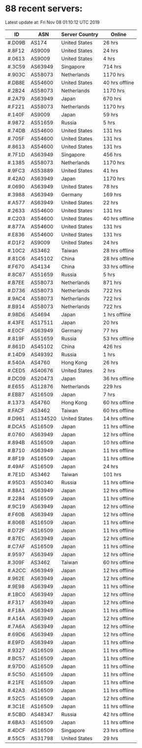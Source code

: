 # 88 recent servers:

Latest update at: Fri Nov 08 01:10:12 UTC 2019

| ID | ASN | Server Country | Online |
| -- | --- | -------------- | ------ |
| #.D09B | AS174 | United States | 26 hrs |
| #.8F12 | AS9009 | United States | 24 hrs |
| #.0613 | AS9009 | United States | 4 hrs |
| #.3C59 | AS63949 | Singapore | 714 hrs |
| #.903C | AS58073 | Netherlands | 1170 hrs |
| #.DB8E | AS54600 | United States | 40 hrs offline |
| #.2B24 | AS58073 | Netherlands | 1170 hrs |
| #.2A79 | AS63949 | Japan | 670 hrs |
| #.F221 | AS58073 | Netherlands | 1170 hrs |
| #.140F | AS9009 | Japan | 59 hrs |
| #.9872 | AS51659 | Russia | 5 hrs |
| #.74DB | AS54600 | United States | 131 hrs |
| #.705F | AS54600 | United States | 131 hrs |
| #.8613 | AS54600 | United States | 131 hrs |
| #.7F1D | AS63949 | Singapore | 456 hrs |
| #.1385 | AS58073 | Netherlands | 1170 hrs |
| #.9FC3 | AS53889 | United States | 41 hrs |
| #.42A0 | AS63949 | Japan | 1170 hrs |
| #.0690 | AS63949 | United States | 78 hrs |
| #.3988 | AS63949 | Germany | 169 hrs |
| #.A577 | AS63949 | United States | 22 hrs |
| #.2633 | AS54600 | United States | 131 hrs |
| #.C203 | AS54600 | United States | 40 hrs offline |
| #.877A | AS54600 | United States | 131 hrs |
| #.E836 | AS54600 | United States | 131 hrs |
| #.D1F2 | AS9009 | United States | 24 hrs |
| #.10C2 | AS3462 | Taiwan | 28 hrs offline |
| #.81C6 | AS45102 | China | 28 hrs offline |
| #.F670 | AS4134 | China | 33 hrs offline |
| #.8C67 | AS51659 | Russia | 5 hrs |
| #.B7EE | AS58073 | Netherlands | 871 hrs |
| #.D736 | AS58073 | Netherlands | 722 hrs |
| #.9AC4 | AS58073 | Netherlands | 722 hrs |
| #.B914 | AS58073 | Netherlands | 722 hrs |
| #.98D6 | AS4694 | Japan | 1 hrs offline |
| #.43FE | AS17511 | Japan | 20 hrs |
| #.E0CF | AS63949 | Germany | 77 hrs |
| #.819F | AS51659 | Russia | 53 hrs offline |
| #.861D | AS45102 | China | 426 hrs |
| #.14D9 | AS49392 | Russia | 1 hrs |
| #.540A | AS4760 | Hong Kong | 26 hrs |
| #.CED5 | AS40676 | United States | 2 hrs |
| #.DC09 | AS20473 | Japan | 36 hrs offline |
| #.E655 | AS12876 | Netherlands | 229 hrs |
| #.EBB7 | AS16509 | Japan | 7 hrs |
| #.1373 | AS4760 | Hong Kong | 60 hrs offline |
| #.FACF | AS3462 | Taiwan | 60 hrs offline |
| #.D961 | AS134520 | United States | 14 hrs offline |
| #.DCA5 | AS16509 | Japan | 11 hrs offline |
| #.0760 | AS63949 | Japan | 12 hrs offline |
| #.894B | AS16509 | Japan | 10 hrs offline |
| #.B710 | AS63949 | Japan | 11 hrs offline |
| #.8F19 | AS16509 | Japan | 11 hrs offline |
| #.49AF | AS16509 | Japan | 24 hrs |
| #.7E1D | AS3462 | Taiwan | 101 hrs |
| #.95D3 | AS50340 | Russia | 11 hrs offline |
| #.88A1 | AS63949 | Japan | 12 hrs offline |
| #.2284 | AS16509 | Japan | 11 hrs offline |
| #.9C19 | AS63949 | Japan | 12 hrs offline |
| #.F60B | AS63949 | Japan | 12 hrs offline |
| #.806B | AS16509 | Japan | 11 hrs offline |
| #.D72F | AS16509 | Japan | 11 hrs offline |
| #.87EC | AS63949 | Japan | 12 hrs offline |
| #.C7AF | AS16509 | Japan | 11 hrs offline |
| #.9597 | AS63949 | Japan | 12 hrs offline |
| #.309F | AS3462 | Taiwan | 60 hrs offline |
| #.A2CC | AS63949 | Japan | 12 hrs offline |
| #.962E | AS63949 | Japan | 12 hrs offline |
| #.9E98 | AS63949 | Japan | 11 hrs offline |
| #.1BC0 | AS63949 | Japan | 12 hrs offline |
| #.F317 | AS63949 | Japan | 12 hrs offline |
| #.F18A | AS63949 | Japan | 11 hrs offline |
| #.A14A | AS63949 | Japan | 12 hrs offline |
| #.7A6A | AS63949 | Japan | 12 hrs offline |
| #.69D6 | AS63949 | Japan | 12 hrs offline |
| #.E9FD | AS63949 | Japan | 11 hrs offline |
| #.9327 | AS16509 | Japan | 11 hrs offline |
| #.BC57 | AS16509 | Japan | 11 hrs offline |
| #.97D0 | AS16509 | Japan | 11 hrs offline |
| #.5C50 | AS16509 | Japan | 11 hrs offline |
| #.21FE | AS16509 | Japan | 11 hrs offline |
| #.42A3 | AS16509 | Japan | 11 hrs offline |
| #.52C5 | AS16509 | Japan | 12 hrs offline |
| #.3C1E | AS16509 | Japan | 11 hrs offline |
| #.5CBD | AS48347 | Russia | 42 hrs offline |
| #.6BA3 | AS16509 | Japan | 11 hrs offline |
| #.4DCF | AS16509 | Singapore | 23 hrs offline |
| #.55C5 | AS31798 | United States | 29 hrs |

